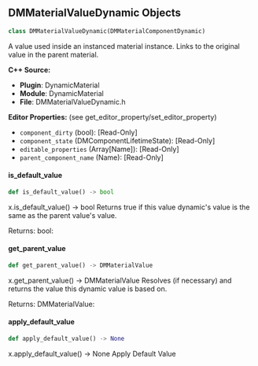 ## DMMaterialValueDynamic Objects

```python
class DMMaterialValueDynamic(DMMaterialComponentDynamic)
```

A value used inside an instanced material instance. Links to the original value in the parent material.

**C++ Source:**

- **Plugin**: DynamicMaterial
- **Module**: DynamicMaterial
- **File**: DMMaterialValueDynamic.h

**Editor Properties:** (see get_editor_property/set_editor_property)

- ``component_dirty`` (bool):  [Read-Only]
- ``component_state`` (DMComponentLifetimeState):  [Read-Only]
- ``editable_properties`` (Array[Name]):  [Read-Only]
- ``parent_component_name`` (Name):  [Read-Only]

<a id="unreal.DMMaterialValueDynamic.is_default_value"></a>

#### is_default_value

```python
def is_default_value() -> bool
```

x.is_default_value() -> bool
Returns true if this value dynamic's value is the same as the parent value's value.

Returns:
    bool:

<a id="unreal.DMMaterialValueDynamic.get_parent_value"></a>

#### get_parent_value

```python
def get_parent_value() -> DMMaterialValue
```

x.get_parent_value() -> DMMaterialValue
Resolves (if necessary) and returns the value this dynamic value is based on.

Returns:
    DMMaterialValue:

<a id="unreal.DMMaterialValueDynamic.apply_default_value"></a>

#### apply_default_value

```python
def apply_default_value() -> None
```

x.apply_default_value() -> None
Apply Default Value

<a id="unreal.DMMaterialValueBoolDynamic"></a>